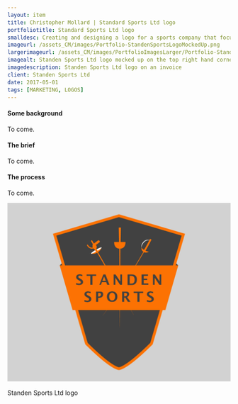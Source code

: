 ```yaml
---
layout: item
title: Christopher Mollard | Standard Sports Ltd logo
portfoliotitle: Standard Sports Ltd logo
smalldesc: Creating and designing a logo for a sports company that focuses on fencing
imageurl: /assets_CM/images/Portfolio-StandenSportsLogoMockedUp.png
largerimageurl: /assets_CM/images/PortfolioImagesLarger/Portfolio-StandenSportsLogoMockedUp.png
imagealt: Standen Sports Ltd logo mocked up on the top right hand corner of an invoice
imagedescription: Standen Sports Ltd logo on an invoice
client: Standen Sports Ltd
date: 2017-05-01
tags: [MARKETING, LOGOS]
---
```

<h4>Some background</h4>
<p>
To come.
</p>

<h4>The brief</h4>

<p>
To come.
</p>
<h4>The process</h4>
<p>

To come.
</p>
<div class="col-md-12 col-sm-6 col-xs-12">
<img src="/assets_CM/images/Portfolio-StandenSportsLogo.png" class="img-responsive" alt="Standen Sports Ltd logo: an orange shield with a dark grey background with three fencing swords crossed pointing down">
<p class="imgCaption">Standen Sports Ltd logo</p>